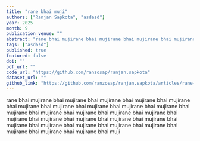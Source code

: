 ```yaml
---
title: "rane bhai muji"
authors: ["Ranjan Sapkota", "asdasd"]
year: 2025
month: 9
publication_venue: ""
abstract: "rane bhai mujirane bhai mujirane bhai mujirane bhai mujirane bhai mujirane bhai mujirane bhai muji"
tags: ["asdasd"]
published: true
featured: false
doi: ""
pdf_url: ""
code_url: "https://github.com/ranzosap/ranjan.sapkota"
dataset_url: ""
github_link: "https://github.com/ranzosap/ranjan.sapkota/articles/rane-bhai-muji"
---
```


rane bhai mujirane bhai mujirane bhai mujirane bhai mujirane bhai mujirane bhai mujirane bhai mujirane bhai mujirane bhai mujirane bhai mujirane bhai mujirane bhai mujirane bhai mujirane bhai mujirane bhai mujirane bhai mujirane bhai mujirane bhai mujirane bhai mujirane bhai mujirane bhai mujirane bhai mujirane bhai mujirane bhai mujirane bhai mujirane bhai mujirane bhai mujirane bhai mujirane bhai muji
